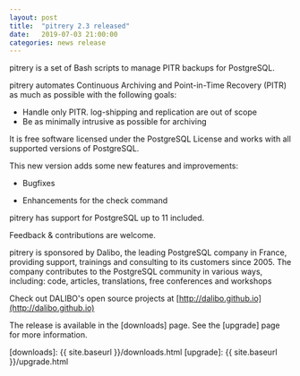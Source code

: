 ```yaml
---
layout: post
title:  "pitrery 2.3 released"
date:   2019-07-03 21:00:00
categories: news release
---
```


pitrery is a set of Bash scripts to manage PITR backups for PostgreSQL.

pitrery automates Continuous Archiving and Point-in-Time Recovery
(PITR) as much as possible with the following goals:

* Handle only PITR. log-shipping and replication are out of scope
* Be as minimally intrusive as possible for archiving

It is free software licensed under the PostgreSQL License and works
with all supported versions of PostgreSQL.

This new version adds some new features and improvements:

* Bugfixes

* Enhancements for the check command

pitrery has support for PostgreSQL up to 11 included.

Feedback & contributions are welcome.

pitrery is sponsored by Dalibo, the leading PostgreSQL company in
France, providing support, trainings and consulting to its customers
since 2005. The company contributes to the PostgreSQL community in
various ways, including: code, articles, translations, free
conferences and workshops

Check out DALIBO's open source projects at [http://dalibo.github.io](http://dalibo.github.io)


The release is available in the [downloads] page. See the [upgrade]
page for more information.

[downloads]: {{ site.baseurl }}/downloads.html
[upgrade]: {{ site.baseurl }}/upgrade.html

